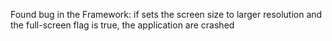 Found bug in the Framework:
if sets the screen size to larger resolution and the full-screen flag is true, the application are crashed
